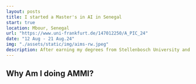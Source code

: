 ```yaml
---
layout: posts
title: I started a Master's in AI in Senegal
start: true
location: Mbour, Senegal
url: "https://www.uni-frankfurt.de/147012250/A_PIC_24"
date: "12 Aug - 21 Aug.24"
img: "./assets/static/img/aims-rw.jpeg"
description: After earning my degrees from Stellenbosch University and AIMS, I decided to travel to Senegal to take on a new challenge. I had the feeling that AI is the future, and as most people know, it offers a wealth of opportunities. With my background in Mathematics, I passionately decided to reorient myself towards AI and evolve...
---
```


## Why Am I doing AMMI?



